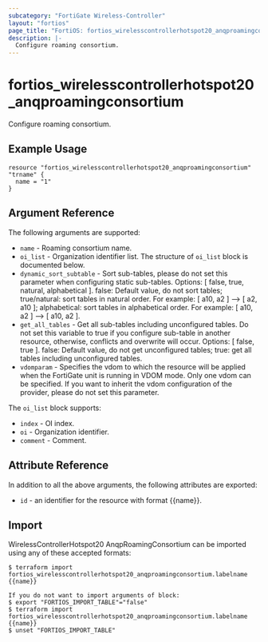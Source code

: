 ```yaml
---
subcategory: "FortiGate Wireless-Controller"
layout: "fortios"
page_title: "FortiOS: fortios_wirelesscontrollerhotspot20_anqproamingconsortium"
description: |-
  Configure roaming consortium.
---
```


# fortios_wirelesscontrollerhotspot20_anqproamingconsortium
Configure roaming consortium.

## Example Usage

```hcl
resource "fortios_wirelesscontrollerhotspot20_anqproamingconsortium" "trname" {
  name = "1"
}
```

## Argument Reference

The following arguments are supported:

* `name` - Roaming consortium name.
* `oi_list` - Organization identifier list. The structure of `oi_list` block is documented below.
* `dynamic_sort_subtable` - Sort sub-tables, please do not set this parameter when configuring static sub-tables. Options: [ false, true, natural, alphabetical ]. false: Default value, do not sort tables; true/natural: sort tables in natural order. For example: [ a10, a2 ] --> [ a2, a10 ]; alphabetical: sort tables in alphabetical order. For example: [ a10, a2 ] --> [ a10, a2 ].
* `get_all_tables` - Get all sub-tables including unconfigured tables. Do not set this variable to true if you configure sub-table in another resource, otherwise, conflicts and overwrite will occur. Options: [ false, true ]. false: Default value, do not get unconfigured tables; true: get all tables including unconfigured tables. 
* `vdomparam` - Specifies the vdom to which the resource will be applied when the FortiGate unit is running in VDOM mode. Only one vdom can be specified. If you want to inherit the vdom configuration of the provider, please do not set this parameter.

The `oi_list` block supports:

* `index` - OI index.
* `oi` - Organization identifier.
* `comment` - Comment.


## Attribute Reference

In addition to all the above arguments, the following attributes are exported:
* `id` - an identifier for the resource with format {{name}}.

## Import

WirelessControllerHotspot20 AnqpRoamingConsortium can be imported using any of these accepted formats:
```
$ terraform import fortios_wirelesscontrollerhotspot20_anqproamingconsortium.labelname {{name}}

If you do not want to import arguments of block:
$ export "FORTIOS_IMPORT_TABLE"="false"
$ terraform import fortios_wirelesscontrollerhotspot20_anqproamingconsortium.labelname {{name}}
$ unset "FORTIOS_IMPORT_TABLE"
```
